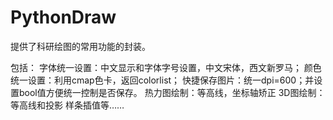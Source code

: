 # PythonDraw
提供了科研绘图的常用功能的封装。

包括：
字体统一设置：中文显示和字体字号设置，中文宋体，西文新罗马；
颜色统一设置：利用cmap色卡，返回colorlist；
快捷保存图片：统一dpi=600；并设置bool值方便统一控制是否保存。
热力图绘制：等高线，坐标轴矫正
3D图绘制：等高线和投影
样条插值等……
